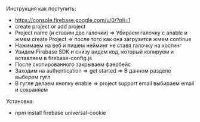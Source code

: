 Инструкция как поступить: 

- https://console.firebase.google.com/u/0/?pli=1
- create project or add project
- Project name (и ставим две галочки) => Убираем галочку с anable и жмем create Project
=> после того как она загрузится жмем continue
- Нажимаем на веб и пишем нейминг не ставя галочку на хостинг
- Увидем Firebase SDK и снизу видем код, который копируем и вставляем в firebase-config.js
- После скопированного закрываем фаербейс 
- Заходим на authentication => get started => В данном разделе выберем гугл
- В гугле делаем кнопку enable => project support email выбираем email и сохраняем



Установка: 

- npm install firebase universal-cookie